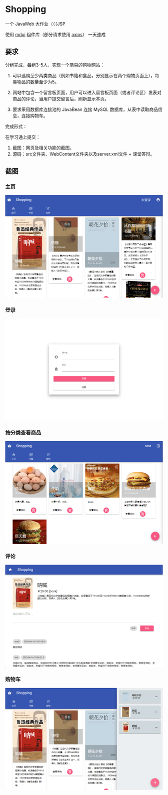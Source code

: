 # Shopping

一个 JavaWeb 大作业（（（JSP

使用 [mdui](https://www.mdui.org/) 组件库（部分请求使用 [axios](https://axios-http.com)） 一天速成

## 要求

分组完成，每组3-5人，实现一个简易的购物网站：

1. 可以选购至少两类商品（例如书籍和食品，分别显示在两个购物页面上），每类物品的数量至少为5。

2. 网站中包含一个留言板页面，用户可以进入留言板页面（或者评论区）发表对商品的评论，当用户提交留言后，刷新显示本页。

3. 要求采用数据库连接池的 JavaBean 连接 MySQL 数据库，从表中读取商品信息，连接购物车。

完成形式：

在学习通上提交：

1. 截图：网页及相关功能的截图。
2. 源码：src文件夹、WebContent文件夹以及server.xml文件 + 课堂答辩。

## 截图

### 主页

![](docs/01.主页.png)

### 登录

![](docs/02.登录.png)

### 按分类查看商品

![](docs/03.按分类查看商品.png)

### 评论

![](docs/04.评论.png)

### 购物车

![](docs/05.购物车.png)